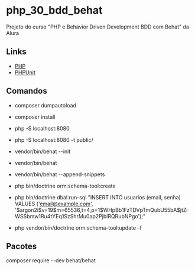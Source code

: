 # php_30_bdd_behat

Projeto do curso "PHP e Behavior Driven Development BDD com Behat" da Alura

## Links

- [PHP](https://www.php.net/)
- [PHPUnit](https://phpunit.de/index.html)

## Comandos

- composer dumpautoload
- composer install
- php -S localhost:8080
- php -S localhost:8080 -t public/
- vendor/bin/behat --init
- vendor/bin/behat
- vendor/bin/behat --append-snippets

- php bin/doctrine orm:schema-tool:create
- php bin/doctrine dbal:run-sql "INSERT INTO usuarios (email, senha) VALUES ('email@example.com', '\$argon2i\$v=19\$m=65536,t=4,p=1\$WHpBb1FzTDVpTmQubU55bA\$jtZiWSSbmw1Ru4tYEq1SzShrMu0ap2PjblRQRubNPgo');"
- php vendor/bin/doctrine orm:schema-tool:update -f

## Pacotes

composer require --dev behat/behat

